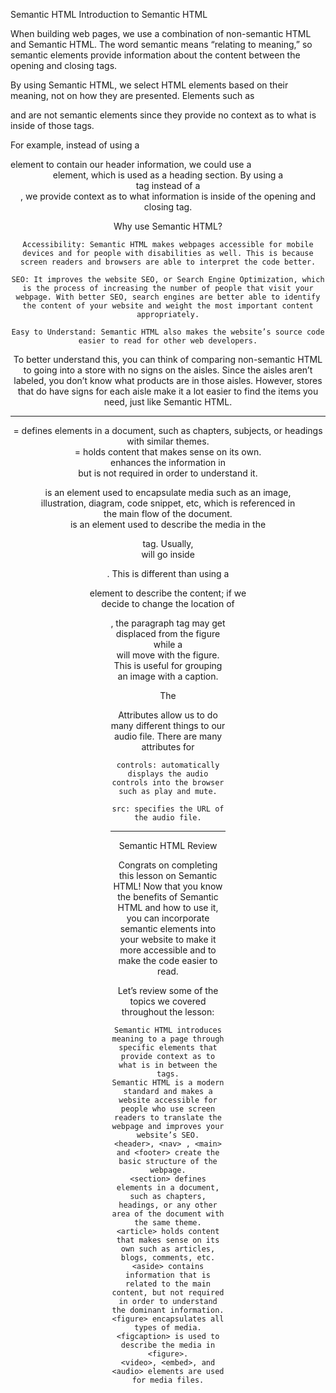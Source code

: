 Semantic HTML
Introduction to Semantic HTML

When building web pages, we use a combination of non-semantic HTML and Semantic HTML. The word semantic means “relating to meaning,” so semantic elements provide information about the content between the opening and closing tags.

By using Semantic HTML, we select HTML elements based on their meaning, not on how they are presented. Elements such as <div> and <span> are not semantic elements since they provide no context as to what is inside of those tags.

For example, instead of using a <div> element to contain our header information, we could use a <header> element, which is used as a heading section. By using a <header> tag instead of a <div>, we provide context as to what information is inside of the opening and closing tag.

Why use Semantic HTML?

    Accessibility: Semantic HTML makes webpages accessible for mobile devices and for people with disabilities as well. This is because screen readers and browsers are able to interpret the code better.

    SEO: It improves the website SEO, or Search Engine Optimization, which is the process of increasing the number of people that visit your webpage. With better SEO, search engines are better able to identify the content of your website and weight the most important content appropriately.

    Easy to Understand: Semantic HTML also makes the website’s source code easier to read for other web developers.

To better understand this, you can think of comparing non-semantic HTML to going into a store with no signs on the aisles. Since the aisles aren’t labeled, you don’t know what products are in those aisles. However, stores that do have signs for each aisle make it a lot easier to find the items you need, just like Semantic HTML.



-------------------------------------------------------------------------------------------------------------




<section></section> = defines elements in a document, such as chapters, subjects, or headings with similar themes. 

<article></article> = holds content that makes sense on its own. 

<aside></aside> enhances the information in <article> but is not required in order to understand it.

<figure> is an element used to encapsulate media such as an image, illustration, diagram, code snippet, etc, which is referenced in the main flow of the document. 

<figcaption> is an element used to describe the media in the <figure> tag. Usually, <figcaption> will go inside <figure>. This is different than using a <p> element to describe the content; if we decide to change the location of <figure>, the paragraph tag may get displaced from the figure while a <figcaption> will move with the figure. This is useful for grouping an image with a caption.

The <audio> element is used to embed audio content into a document. Like <video>, <audio> uses src to link the audio source. 

Attributes allow us to do many different things to our audio file. There are many attributes for <audio> but today we’re going to be focusing on controls and src.

    controls: automatically displays the audio controls into the browser such as play and mute.

    src: specifies the URL of the audio file.



-------------------------------------------------------------------------------------------------------------



Semantic HTML
Review

Congrats on completing this lesson on Semantic HTML! Now that you know the benefits of Semantic HTML and how to use it, you can incorporate semantic elements into your website to make it more accessible and to make the code easier to read.

Let’s review some of the topics we covered throughout the lesson:

    Semantic HTML introduces meaning to a page through specific elements that provide context as to what is in between the tags.
    Semantic HTML is a modern standard and makes a website accessible for people who use screen readers to translate the webpage and improves your website’s SEO.
    <header>, <nav> , <main> and <footer> create the basic structure of the webpage.
    <section> defines elements in a document, such as chapters, headings, or any other area of the document with the same theme.
    <article> holds content that makes sense on its own such as articles, blogs, comments, etc.
    <aside> contains information that is related to the main content, but not required in order to understand the dominant information.
    <figure> encapsulates all types of media.
    <figcaption> is used to describe the media in <figure>.
    <video>, <embed>, and <audio> elements are used for media files.
